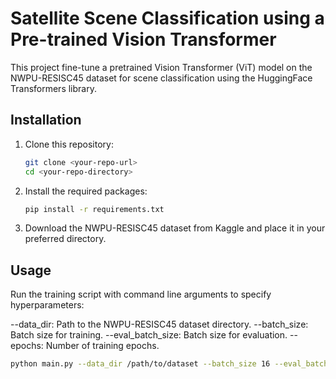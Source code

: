 # Satellite Scene Classification using a Pre-trained Vision Transformer

This project fine-tune a pretrained Vision Transformer (ViT) model on the NWPU-RESISC45 dataset for scene classification using the HuggingFace Transformers library.

## Installation

1. Clone this repository:
    ```bash
    git clone <your-repo-url>
    cd <your-repo-directory>
    ```

2. Install the required packages:
    ```bash
    pip install -r requirements.txt
    ```

3. Download the NWPU-RESISC45 dataset from Kaggle and place it in your preferred directory.


## Usage

Run the training script with command line arguments to specify hyperparameters:


--data_dir: Path to the NWPU-RESISC45 dataset directory.
--batch_size: Batch size for training.
--eval_batch_size: Batch size for evaluation.
--epochs: Number of training epochs.

```bash
python main.py --data_dir /path/to/dataset --batch_size 16 --eval_batch_size 16 --epochs 10
